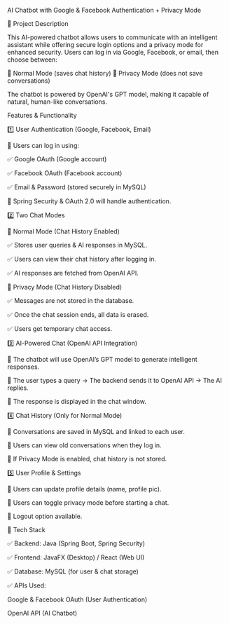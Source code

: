AI Chatbot with Google & Facebook Authentication + Privacy Mode


📌 Project Description


This AI-powered chatbot allows users to communicate with an intelligent assistant while offering secure login options and a privacy mode for enhanced security. Users can log in via Google, Facebook, or email, then choose between:


🔵 Normal Mode (saves chat history)
🔴 Privacy Mode (does not save conversations)


The chatbot is powered by OpenAI's GPT model, making it capable of natural, human-like conversations.


Features & Functionality



1️⃣ User Authentication (Google, Facebook, Email)



🔹 Users can log in using:


✅ Google OAuth (Google account)


✅ Facebook OAuth (Facebook account)


✅ Email & Password (stored securely in MySQL)


🔹 Spring Security & OAuth 2.0 will handle authentication.



2️⃣ Two Chat Modes



🔵 Normal Mode (Chat History Enabled)

✅ Stores user queries & AI responses in MySQL.

✅ Users can view their chat history after logging in.

✅ AI responses are fetched from OpenAI API.

🔴 Privacy Mode (Chat History Disabled)

✅ Messages are not stored in the database.

✅ Once the chat session ends, all data is erased.

✅ Users get temporary chat access.

3️⃣ AI-Powered Chat (OpenAI API Integration)



🔹 The chatbot will use OpenAI’s GPT model to generate intelligent responses.

🔹 The user types a query → The backend sends it to OpenAI API → The AI replies.

🔹 The response is displayed in the chat window.

4️⃣ Chat History (Only for Normal Mode)



🔹 Conversations are saved in MySQL and linked to each user.

🔹 Users can view old conversations when they log in.

🔹 If Privacy Mode is enabled, chat history is not stored.

5️⃣ User Profile & Settings



🔹 Users can update profile details (name, profile pic).

🔹 Users can toggle privacy mode before starting a chat.

🔹 Logout option available.

🔹 Tech Stack

✅ Backend: Java (Spring Boot, Spring Security)

✅ Frontend: JavaFX (Desktop) / React (Web UI)

✅ Database: MySQL (for user & chat storage)

✅ APIs Used:

Google & Facebook OAuth (User Authentication)

OpenAI API (AI Chatbot)
